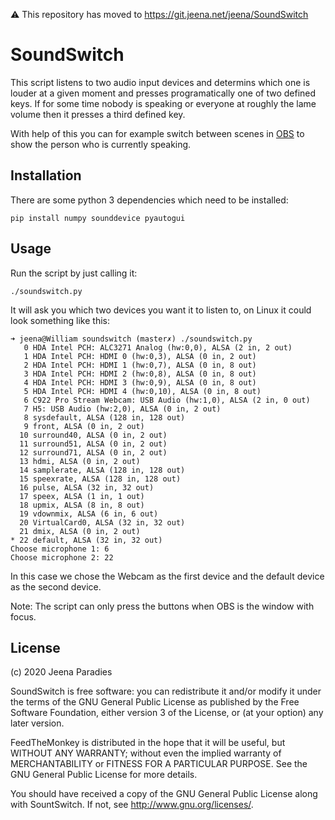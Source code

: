 ⚠️ This repository has moved to https://git.jeena.net/jeena/SoundSwitch

SoundSwitch
===========

This script listens to two audio input devices and determins which one is louder
at a given moment and presses programatically one of two defined keys. If for
some time nobody is speaking or everyone at roughly the lame volume then it
presses a third defined key.

With help of this you can for example switch between scenes in
[OBS](https://obsproject.com/) to show the person who is currently speaking.

Installation
------------

There are some python 3 dependencies which need to be installed:

	pip install numpy sounddevice pyautogui


Usage
-----

Run the script by just calling it:

	./soundswitch.py

It will ask you which two devices you want it to listen to, on Linux it could
look something like this:

	➜ jeena@William soundswitch (master✗) ./soundswitch.py 
	   0 HDA Intel PCH: ALC3271 Analog (hw:0,0), ALSA (2 in, 2 out)
	   1 HDA Intel PCH: HDMI 0 (hw:0,3), ALSA (0 in, 2 out)
	   2 HDA Intel PCH: HDMI 1 (hw:0,7), ALSA (0 in, 8 out)
	   3 HDA Intel PCH: HDMI 2 (hw:0,8), ALSA (0 in, 8 out)
	   4 HDA Intel PCH: HDMI 3 (hw:0,9), ALSA (0 in, 8 out)
	   5 HDA Intel PCH: HDMI 4 (hw:0,10), ALSA (0 in, 8 out)
	   6 C922 Pro Stream Webcam: USB Audio (hw:1,0), ALSA (2 in, 0 out)
	   7 H5: USB Audio (hw:2,0), ALSA (0 in, 2 out)
	   8 sysdefault, ALSA (128 in, 128 out)
	   9 front, ALSA (0 in, 2 out)
	  10 surround40, ALSA (0 in, 2 out)
	  11 surround51, ALSA (0 in, 2 out)
	  12 surround71, ALSA (0 in, 2 out)
	  13 hdmi, ALSA (0 in, 2 out)
	  14 samplerate, ALSA (128 in, 128 out)
	  15 speexrate, ALSA (128 in, 128 out)
	  16 pulse, ALSA (32 in, 32 out)
	  17 speex, ALSA (1 in, 1 out)
	  18 upmix, ALSA (8 in, 8 out)
	  19 vdownmix, ALSA (6 in, 6 out)
	  20 VirtualCard0, ALSA (32 in, 32 out)
	  21 dmix, ALSA (0 in, 2 out)
	* 22 default, ALSA (32 in, 32 out)
	Choose microphone 1: 6
	Choose microphone 2: 22

In this case we chose the Webcam as the first device and the default device as
the second device.

Note: The script can only press the buttons when OBS is the window with focus.

License
-------

(c) 2020 Jeena Paradies

SoundSwitch is free software: you can redistribute it and/or modify it under the
terms of the GNU General Public License as published by the Free Software
Foundation, either version 3 of the License, or (at your option) any later version.

FeedTheMonkey is distributed in the hope that it will be useful, but WITHOUT ANY
WARRANTY; without even the implied warranty of MERCHANTABILITY or FITNESS FOR A
PARTICULAR PURPOSE. See the GNU General Public License for more details.

You should have received a copy of the GNU General Public License along with
SountSwitch. If not, see http://www.gnu.org/licenses/.
